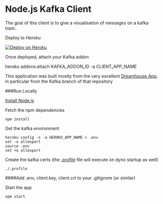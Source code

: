 # Node.js Kafka Client

The goal of this client is to give a visualisation of messages on a kafka topic. 

Deploy to Heroku

[![Deploy on Heroku](https://www.herokucdn.com/deploy/button.png)](https://heroku.com/deploy)

Once deployed, attach your Kafka addon

heroku addons:attach KAFKA_ADDON_ID -a CLIENT_APP_NAME

This application was built mostly from the very excellent [Dreamhouse App](https://github.com/dreamhouseapp/dreamhouse-web-app/tree/kafka), in particular from the Kafka branch of that repository


###Run Locally

[Install Node.js](https://nodejs.org/en/)

Fetch the npm dependencies
```
npm install
```
Get the kafka environment
```
heroku config -s -a HEROKU_APP_NAME > .env
set -o allexport
source .env
set +o allexport
```
Create the kafka certs (the [.profile](https://devcenter.heroku.com/articles/dynos#the-profile-file) file will execute on dyno startup as well)
```
./.profile
```

####Add .env, client.key, client.crt to your .gitignore (or similar)

Start the app
```
npm start
```

